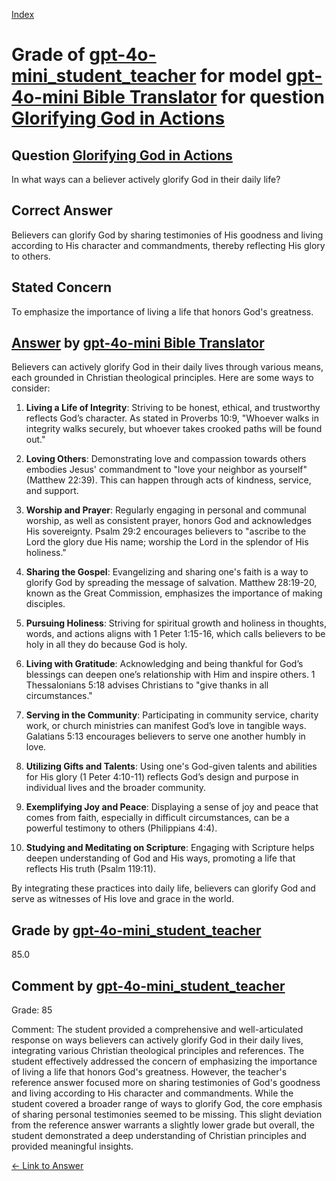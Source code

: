 
[Index](../../../../index.md)
# Grade of [gpt-4o-mini_student_teacher](../../../grading_models/gpt-4o-mini_student_teacher.md) for model [gpt-4o-mini Bible Translator](../../../answering_models/gpt-4o-mini_Bible_Translator.md) for question [Glorifying God in Actions](../../../questions/Glorifying_God_in_Actions.md)

## Question [Glorifying God in Actions](../../../questions/Glorifying_God_in_Actions.md)
In what ways can a believer actively glorify God in their daily life?

## Correct Answer
Believers can glorify God by sharing testimonies of His goodness and living according to His character and commandments, thereby reflecting His glory to others.

## Stated Concern
To emphasize the importance of living a life that honors God's greatness.

## [Answer](../Glorifying_God_in_Actions.md) by [gpt-4o-mini Bible Translator](../../../answering_models/gpt-4o-mini_Bible_Translator.md)
Believers can actively glorify God in their daily lives through various means, each grounded in Christian theological principles. Here are some ways to consider:

1. **Living a Life of Integrity**: Striving to be honest, ethical, and trustworthy reflects God’s character. As stated in Proverbs 10:9, "Whoever walks in integrity walks securely, but whoever takes crooked paths will be found out."

2. **Loving Others**: Demonstrating love and compassion towards others embodies Jesus' commandment to "love your neighbor as yourself" (Matthew 22:39). This can happen through acts of kindness, service, and support.

3. **Worship and Prayer**: Regularly engaging in personal and communal worship, as well as consistent prayer, honors God and acknowledges His sovereignty. Psalm 29:2 encourages believers to "ascribe to the Lord the glory due His name; worship the Lord in the splendor of His holiness."

4. **Sharing the Gospel**: Evangelizing and sharing one's faith is a way to glorify God by spreading the message of salvation. Matthew 28:19-20, known as the Great Commission, emphasizes the importance of making disciples.

5. **Pursuing Holiness**: Striving for spiritual growth and holiness in thoughts, words, and actions aligns with 1 Peter 1:15-16, which calls believers to be holy in all they do because God is holy.

6. **Living with Gratitude**: Acknowledging and being thankful for God’s blessings can deepen one’s relationship with Him and inspire others. 1 Thessalonians 5:18 advises Christians to "give thanks in all circumstances."

7. **Serving in the Community**: Participating in community service, charity work, or church ministries can manifest God’s love in tangible ways. Galatians 5:13 encourages believers to serve one another humbly in love.

8. **Utilizing Gifts and Talents**: Using one's God-given talents and abilities for His glory (1 Peter 4:10-11) reflects God’s design and purpose in individual lives and the broader community.

9. **Exemplifying Joy and Peace**: Displaying a sense of joy and peace that comes from faith, especially in difficult circumstances, can be a powerful testimony to others (Philippians 4:4).

10. **Studying and Meditating on Scripture**: Engaging with Scripture helps deepen understanding of God and His ways, promoting a life that reflects His truth (Psalm 119:11).

By integrating these practices into daily life, believers can glorify God and serve as witnesses of His love and grace in the world.

## Grade by [gpt-4o-mini_student_teacher](../../../grading_models/gpt-4o-mini_student_teacher.md)
85.0

## Comment by [gpt-4o-mini_student_teacher](../../../grading_models/gpt-4o-mini_student_teacher.md)
Grade: 85

Comment: The student provided a comprehensive and well-articulated response on ways believers can actively glorify God in their daily lives, integrating various Christian theological principles and references. The student effectively addressed the concern of emphasizing the importance of living a life that honors God's greatness. However, the teacher's reference answer focused more on sharing testimonies of God's goodness and living according to His character and commandments. While the student covered a broader range of ways to glorify God, the core emphasis of sharing personal testimonies seemed to be missing. This slight deviation from the reference answer warrants a slightly lower grade but overall, the student demonstrated a deep understanding of Christian principles and provided meaningful insights.

[&lt;- Link to Answer](../Glorifying_God_in_Actions.md)
